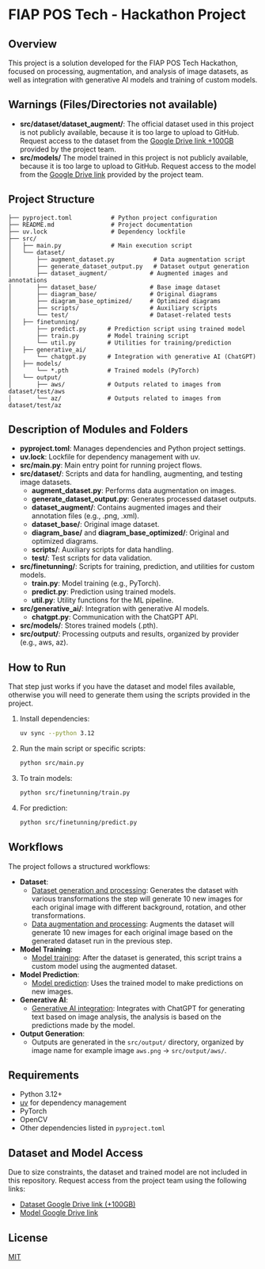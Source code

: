 # FIAP POS Tech - Hackathon Project

## Overview
This project is a solution developed for the FIAP POS Tech Hackathon, focused on processing, augmentation, and analysis of image datasets, as well as integration with generative AI models and training of custom models.

## Warnings (Files/Directories not available)
- **src/dataset/dataset_augment/**: The official dataset used in this project is not publicly available, because it is too large to upload to GitHub. Request access to the dataset from the [Google Drive link +100GB](https://drive.google.com/file/d/1D3fADFR0UmFvyX54-iIRkyGX4QPjZGPa/view?usp=drive_link) provided by the project team.
- **src/models/** The model trained in this project is not publicly available, because it is too large to upload to GitHub. Request access to the model from the [Google Drive link](https://drive.google.com/file/d/1gXZm0NloL2bhaJoEXVPDfNri98f00ZZQ/view?usp=drive_link) provided by the project team.


## Project Structure

```
├── pyproject.toml           # Python project configuration
├── README.md                # Project documentation
├── uv.lock                  # Dependency lockfile
├── src/
│   ├── main.py              # Main execution script
│   └── dataset/
│       ├── augment_dataset.py           # Data augmentation script
│       ├── generate_dataset_output.py   # Dataset output generation
│       ├── dataset_augment/            # Augmented images and annotations
│       ├── dataset_base/               # Base image dataset
│       ├── diagram_base/               # Original diagrams
│       ├── diagram_base_optimized/     # Optimized diagrams
│       ├── scripts/                    # Auxiliary scripts
│       └── test/                       # Dataset-related tests
│   ├── finetunning/
│       ├── predict.py      # Prediction script using trained model
│       ├── train.py        # Model training script
│       └── util.py         # Utilities for training/prediction
│   ├── generative_ai/
│       └── chatgpt.py      # Integration with generative AI (ChatGPT)
│   ├── models/
│       └── *.pth           # Trained models (PyTorch)
│   └── output/
│       ├── aws/            # Outputs related to images from dataset/test/aws
│       └── az/             # Outputs related to images from dataset/test/az
```

## Description of Modules and Folders

- **pyproject.toml**: Manages dependencies and Python project settings.
- **uv.lock**: Lockfile for dependency management with uv.
- **src/main.py**: Main entry point for running project flows.
- **src/dataset/**: Scripts and data for handling, augmenting, and testing image datasets.
  - **augment_dataset.py**: Performs data augmentation on images.
  - **generate_dataset_output.py**: Generates processed dataset outputs.
  - **dataset_augment/**: Contains augmented images and their annotation files (e.g., .png, .xml).
  - **dataset_base/**: Original image dataset.
  - **diagram_base/** and **diagram_base_optimized/**: Original and optimized diagrams.
  - **scripts/**: Auxiliary scripts for data handling.
  - **test/**: Test scripts for data validation.
- **src/finetunning/**: Scripts for training, prediction, and utilities for custom models.
  - **train.py**: Model training (e.g., PyTorch).
  - **predict.py**: Prediction using trained models.
  - **util.py**: Utility functions for the ML pipeline.
- **src/generative_ai/**: Integration with generative AI models.
  - **chatgpt.py**: Communication with the ChatGPT API.
- **src/models/**: Stores trained models (.pth).
- **src/output/**: Processing outputs and results, organized by provider (e.g., aws, az).

## How to Run

That step just works if you have the dataset and model files available, otherwise you will need to generate them using the scripts provided in the project.

1. Install dependencies:
   ```bash
   uv sync --python 3.12
   ```

2. Run the main script or specific scripts:
   ```bash
   python src/main.py
   ```

3. To train models:
   ```bash
   python src/finetunning/train.py
   ```

4. For prediction:
   ```bash
   python src/finetunning/predict.py
   ```


## Workflows
The project follows a structured workflows:

- **Dataset**:
   - [Dataset generation and processing](src/dataset/generate_dataset_output.py): Generates the dataset with various transformations the step will generate 10 new images for each original image with different background, rotation, and other transformations.
   - [Data augmentation and processing](src/dataset/augment_dataset.py): Augments the dataset will generate 10 new images for each original image based on the generated dataset run in the previous step.
- **Model Training**:
   - [Model training](src/finetunning/train.py): After the dataset is generated, this script trains a custom model using the augmented dataset.
- **Model Prediction**:
   - [Model prediction](src/finetunning/predict.py): Uses the trained model to make predictions on new images.
- **Generative AI**:
   - [Generative AI integration](src/generative_ai/chatgpt.py): Integrates with ChatGPT for generating text based on image analysis, the analysis is based on the predictions made by the model.
- **Output Generation**:
   - Outputs are generated in the `src/output/` directory, organized by image name for example image `aws.png` -> `src/output/aws/`.


## Requirements
- Python 3.12+
- [uv](https://github.com/astral-sh/uv) for dependency management
- PyTorch
- OpenCV
- Other dependencies listed in `pyproject.toml`

## Dataset and Model Access

Due to size constraints, the dataset and trained model are not included in this repository. Request access from the project team using the following links:
- [Dataset Google Drive link (+100GB)](https://drive.google.com/file/d/1D3fADFR0UmFvyX54-iIRkyGX4QPjZGPa/view?usp=drive_link)
- [Model Google Drive link](https://drive.google.com/file/d/1gXZm0NloL2bhaJoEXVPDfNri98f00ZZQ/view?usp=drive_link)

## License
[MIT](LICENSE)
